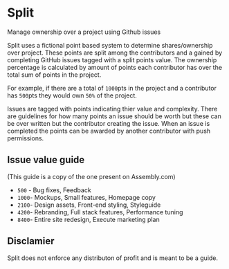 # Split
Manage ownership over a project using Github issues

Split uses a fictional point based system to determine shares/ownership over project. These points are split among the contributors and a gained by completing GitHub issues tagged with a split points value. The ownership percentage is calculated by amount of points each contributor has over the total sum of points in the project.

For example, if there are a total of `1000`pts in the project and a contributor has `500`pts they would own `50%` of the project.

Issues are tagged with points indicating thier value and complexity. There are guidelines for how many points an issue should be worth but these can be over written but the contributor creating the issue. When an issue is completed the points can be awarded by another contributor with push permissions.

## Issue value guide 
(This guide is a copy of the one present on Assembly.com) 

- `500` - Bug fixes, Feedback
- `1000`- Mockups, Small features, Homepage copy
- `2100`- Design assets, Front-end styling, Styleguide
- `4200`- Rebranding, Full stack features, Performance tuning
- `8400`- Entire site redesign, Execute marketing plan

## Disclamier 
Split does not enforce any distributon of profit and is meant to be a guide.
